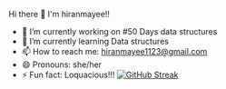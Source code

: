 Hi there 👋 I'm hiranmayee!!

- 🔭 I’m currently working on #50 Days data structures
- 🌱 I’m currently learning Data structures
- 📫 How to reach me: hiranmayee1123@gmail.com
- 😄 Pronouns: she/her
- ⚡ Fun fact: Loquacious!!!
[![GitHub Streak](https://github-readme-streak-stats.herokuapp.com/hiranmayee1123=DenverCoder1)](https://github.com/DenverCoder1/github-readme-streak-stats)

